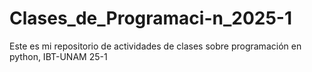 # Clases_de_Programaci-n_2025-1
Este es mi repositorio de actividades de clases sobre programación en python, IBT-UNAM 25-1
